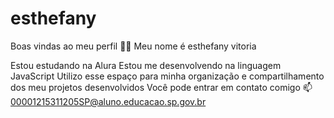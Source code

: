 # esthefany
Boas vindas ao meu perfil 💙💙
Meu nome é esthefany vitoria

Estou estudando na Alura
Estou me desenvolvendo na linguagem JavaScript
Utilizo esse espaço para minha organização e compartilhamento dos meu projetos desenvolvidos
Você pode entrar em contato comigo 📫
00001215311205SP@aluno.educacao.sp.gov.br
